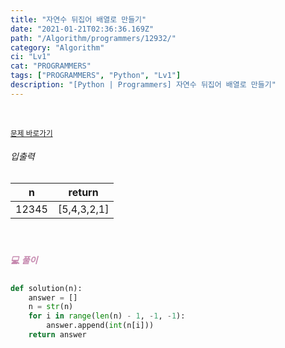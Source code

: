 ```yaml
---
title: "자연수 뒤집어 배열로 만들기"
date: "2021-01-21T02:36:36.169Z"
path: "/Algorithm/programmers/12932/"
category: "Algorithm"
ci: "Lv1"
cat: "PROGRAMMERS"
tags: ["PROGRAMMERS", "Python", "Lv1"]
description: "[Python | Programmers] 자연수 뒤집어 배열로 만들기"
---
```


<br />

<a href="https://programmers.co.kr/learn/courses/30/lessons/12932"><small>문제 바로가기</small></a>

###### 입출력

| n     | return      |
| ----- | ----------- |
| 12345 | [5,4,3,2,1] |

<br />

##### <h5 style="color:#C587AE;">💻 풀이</h5>

```python
def solution(n):
    answer = []
    n = str(n)
    for i in range(len(n) - 1, -1, -1):
        answer.append(int(n[i]))
    return answer
```



<br />

